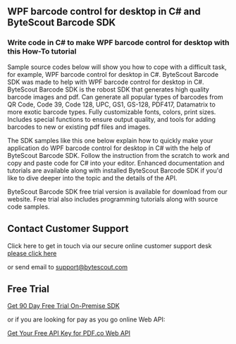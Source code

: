 ## WPF barcode control for desktop in C# and ByteScout Barcode SDK

### Write code in C# to make WPF barcode control for desktop with this How-To tutorial

Sample source codes below will show you how to cope with a difficult task, for example, WPF barcode control for desktop in C#. ByteScout Barcode SDK was made to help with WPF barcode control for desktop in C#. ByteScout Barcode SDK is the robost SDK that generates high quality barcode images and pdf. Can generate all popular types of barcodes from QR Code, Code 39, Code 128, UPC, GS1, GS-128, PDF417, Datamatrix to more exotic barcode types. Fully customizable fonts, colors, print sizes. Includes special functions to ensure output quality, and tools for adding barcodes to new or existing pdf files and images.

The SDK samples like this one below explain how to quickly make your application do WPF barcode control for desktop in C# with the help of ByteScout Barcode SDK. Follow the instruction from the scratch to work and copy and paste code for C# into your editor. Enhanced documentation and tutorials are available along with installed ByteScout Barcode SDK if you'd like to dive deeper into the topic and the details of the API.

ByteScout Barcode SDK free trial version is available for download from our website. Free trial also includes programming tutorials along with source code samples.

## Contact Customer Support

Click here to get in touch via our secure online customer support desk [please click here](https://bytescout.zendesk.com/hc/en-us/requests/new?subject=ByteScout%20Barcode%20SDK%20Question)

or send email to [support@bytescout.com](mailto:support@bytescout.com?subject=ByteScout%20Barcode%20SDK%20Question) 

## Free Trial

[Get 90 Day Free Trial On-Premise SDK](https://bytescout.com/download/web-installer?utm_source=github-readme)

or if you are looking for pay as you go online Web API:

[Get Your Free API Key for PDF.co Web API](https://pdf.co/documentation/api?utm_source=github-readme)